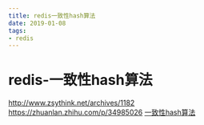 ```yaml
--- 
title: redis一致性hash算法 
date: 2019-01-08
tags: 
- redis 
---
```

# redis-一致性hash算法
http://www.zsythink.net/archives/1182
https://zhuanlan.zhihu.com/p/34985026
[一致性hash算法](https://blog.csdn.net/cywosp/article/details/23397179)